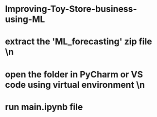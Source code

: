 # Improving-Toy-Store-business-using-ML

# extract the 'ML_forecasting' zip file \n
# open the folder in PyCharm or VS code using virtual environment \n
# run main.ipynb file

